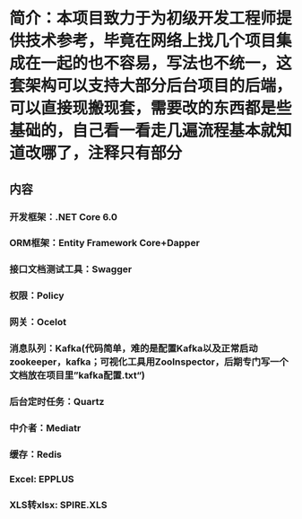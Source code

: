 # 简介：本项目致力于为初级开发工程师提供技术参考，毕竟在网络上找几个项目集成在一起的也不容易，写法也不统一，这套架构可以支持大部分后台项目的后端，可以直接现搬现套，需要改的东西都是些基础的，自己看一看走几遍流程基本就知道改哪了，注释只有部分

## 内容
### 开发框架：.NET Core 6.0 
### ORM框架：Entity Framework Core+Dapper 
### 接口文档测试工具：Swagger
### 权限：Policy
### 网关：Ocelot
### 消息队列：Kafka(代码简单，难的是配置Kafka以及正常启动zookeeper，kafka；可视化工具用ZooInspector，后期专门写一个文档放在项目里”kafka配置.txt“)
### 后台定时任务：Quartz
### 中介者：Mediatr
### 缓存：Redis
### Excel: EPPLUS
### XLS转xlsx: SPIRE.XLS
